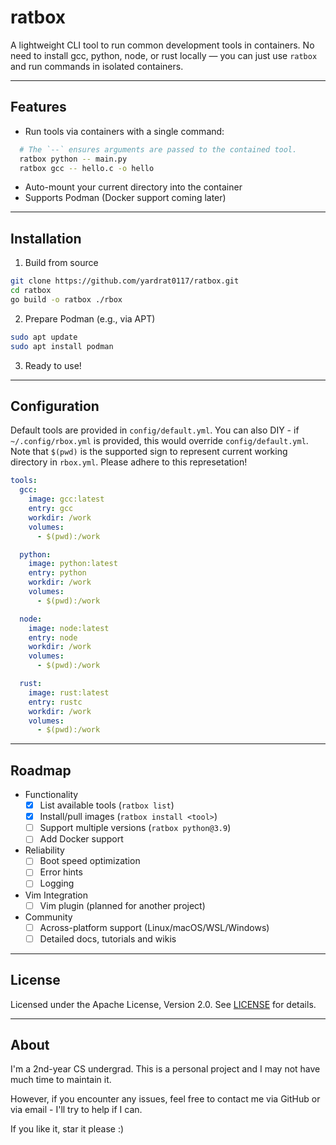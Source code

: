 # ratbox

A lightweight CLI tool to run common development tools in containers. No need to install gcc, python, node, or rust locally — you can just use `ratbox` and run commands in isolated containers.

---

## Features

- Run tools via containers with a single command:

```bash
  # The `--` ensures arguments are passed to the contained tool.
  ratbox python -- main.py
  ratbox gcc -- hello.c -o hello
```

- Auto-mount your current directory into the container
- Supports Podman (Docker support coming later)

---

## Installation

1. Build from source

```bash
git clone https://github.com/yardrat0117/ratbox.git
cd ratbox
go build -o ratbox ./rbox
```

2. Prepare Podman (e.g., via APT)

```bash
sudo apt update
sudo apt install podman
```

3. Ready to use!

---

## Configuration

Default tools are provided in `config/default.yml`. 
You can also DIY - if `~/.config/rbox.yml` is provided, this would override `config/default.yml`.
Note that `$(pwd)` is the supported sign to represent current working directory in `rbox.yml`. Please adhere to this represetation!

```yml
tools:
  gcc:
    image: gcc:latest
    entry: gcc
    workdir: /work
    volumes:
      - $(pwd):/work

  python:
    image: python:latest
    entry: python
    workdir: /work
    volumes:
      - $(pwd):/work

  node:
    image: node:latest
    entry: node
    workdir: /work
    volumes:
      - $(pwd):/work

  rust:
    image: rust:latest
    entry: rustc
    workdir: /work
    volumes:
      - $(pwd):/work
```

---

## Roadmap

- Functionality
    - [x] List available tools (`ratbox list`)
    - [x] Install/pull images (`ratbox install <tool>`)
    - [ ] Support multiple versions (`ratbox python@3.9`)
    - [ ] Add Docker support
- Reliability
    - [ ] Boot speed optimization
    - [ ] Error hints
    - [ ] Logging
- Vim Integration
    - [ ] Vim plugin (planned for another project)
- Community
    - [ ] Across-platform support (Linux/macOS/WSL/Windows)
    - [ ] Detailed docs, tutorials and wikis

---

## License

Licensed under the Apache License, Version 2.0. See [LICENSE](./LICENSE) for details.

---

## About

I'm a 2nd-year CS undergrad. This is a personal project and I may not have much time to maintain it.

However, if you encounter any issues, feel free to contact me via GitHub or via email - I'll try to help if I can.

If you like it, star it please :)
